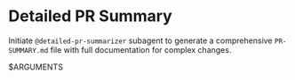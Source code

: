 # Detailed PR Summary

Initiate `@detailed-pr-summarizer` subagent to generate a comprehensive `PR-SUMMARY.md` file with full documentation for complex changes.

$ARGUMENTS